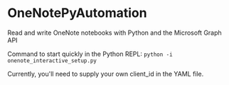 # OneNotePyAutomation
Read and write OneNote notebooks with Python and the Microsoft Graph API

Command to start quickly in the Python REPL:
`python -i onenote_interactive_setup.py`

Currently, you'll need to supply your own client_id in the YAML file.
